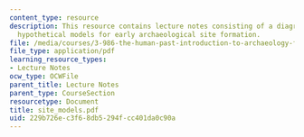 ```yaml
---
content_type: resource
description: This resource contains lecture notes consisting of a diagram showing
  hypothetical models for early archaeological site formation.
file: /media/courses/3-986-the-human-past-introduction-to-archaeology-fall-2006/229b726ec3f68db5294fcc401da0c90a_site_models.pdf
file_type: application/pdf
learning_resource_types:
- Lecture Notes
ocw_type: OCWFile
parent_title: Lecture Notes
parent_type: CourseSection
resourcetype: Document
title: site_models.pdf
uid: 229b726e-c3f6-8db5-294f-cc401da0c90a
---
```

